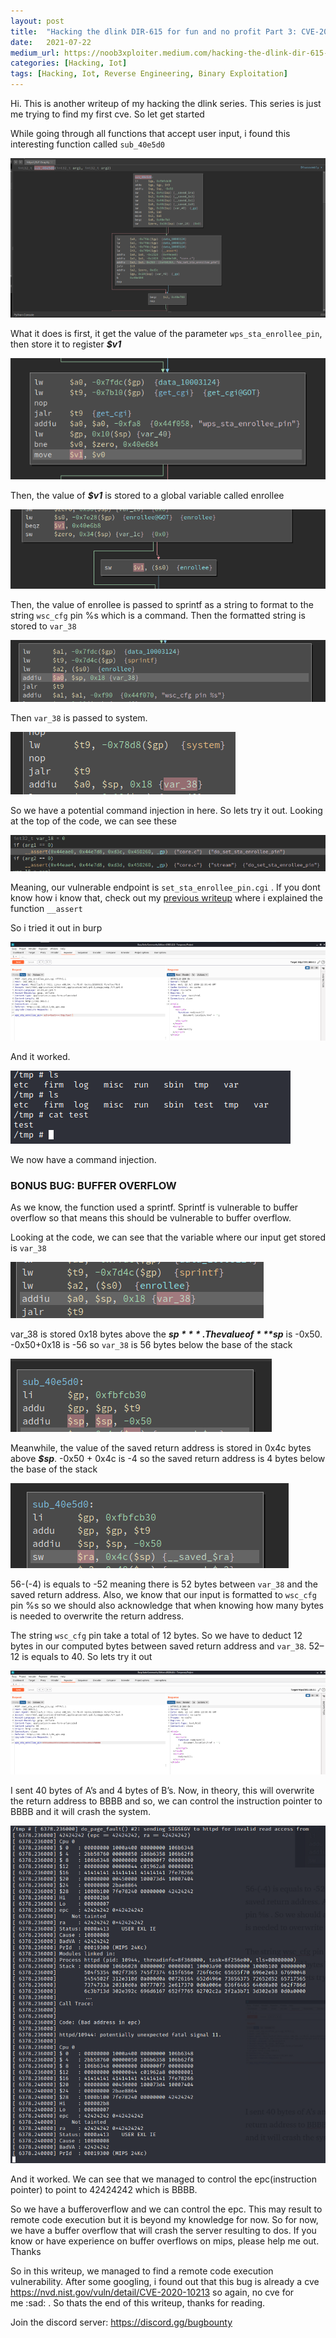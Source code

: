 ```yaml
---
layout:	post
title:	"Hacking the dlink DIR-615 for fun and no profit Part 3: CVE-2020–10213?"
date:	2021-07-22
medium_url: https://noob3xploiter.medium.com/hacking-the-dlink-dir-615-for-fun-and-no-profit-part-3-cve-2020-10213-8340a89e9f57
categories: [Hacking, Iot]
tags: [Hacking, Iot, Reverse Engineering, Binary Exploitation]
---
```



  Hi. This is another writeup of my hacking the dlink series. This series is just me trying to find my first cve. So let get started

While going through all functions that accept user input, i found this interesting function called `sub_40e5d0`

![](/img/1*qHz00SEUh7C3c8l4D7oF0Q.png)

What it does is first, it get the value of the parameter `wps_sta_enrollee_pin`, then store it to register ***$v1***

![](/img/1*hc4KN-Dlqf4DP73mzS4RJQ.png)

Then, the value of ***$v1*** is stored to a global variable called enrollee

![](/img/1*qjHDUWT_M03qiF3RUsFlcw.png)

Then, the value of enrollee is passed to sprintf as a string to format to the string `wsc_cfg` pin %s which is a command. Then the formatted string is stored to `var_38`

![](/img/1*8XQCzVajok3Ge7KKeMIHnw.png)

Then `var_38` is passed to system.

![](/img/1*BAX4uaHgWCpcT5mcr7t67w.png)

So we have a potential command injection in here. So lets try it out. Looking at the top of the code, we can see these

![](/img/1*Y8lsqBvqmQL9NIs9FvwSlA.png)

Meaning, our vulnerable endpoint is `set_sta_enrollee_pin.cgi` . If you dont know how i know that, check out my [previous writeup](https://noob3xploiter.medium.com/hacking-the-dlink-dir-615-for-fun-and-no-profit-part-2-cve-2020-10215-586204d42bba) where i explained the function `__assert`

So i tried it out in burp

![](/img/1*r82CyBVVFAq1khO2rA64Zw.png)

And it worked.

![](/img/1*N4pjsHxbe5T0068rz2C9Fw.png)

We now have a command injection.

### BONUS BUG: BUFFER OVERFLOW

As we know, the function used a sprintf. Sprintf is vulnerable to buffer overflow so that means this should be vulnerable to buffer overflow.

Looking at the code, we can see that the variable where our input get stored is `var_38`

![](/img/1*D0d61u93RDSiBkrVhVeGmw.png)

var\_38 is stored 0x18 bytes above the ***$sp***. The value of ***$sp*** is -0x50. -0x50+0x18 is -56 so `var_38` is 56 bytes below the base of the stack

![](/img/1*5t5-ez88Ws0ylflhc769gg.png)

Meanwhile, the value of the saved return address is stored in 0x4c bytes above ***$sp***. -0x50 + 0x4c is -4 so the saved return address is 4 bytes below the base of the stack

![](/img/1*NjhhE14iswsVi-mTUPf3tQ.png)

56-(-4) is equals to -52 meaning there is 52 bytes between `var_38` and the saved return address. Also, we know that our input is formatted to `wsc_cfg` pin %s so we should also acknowledge that when knowing how many bytes is needed to overwrite the return address.

The string `wsc_cfg` pin take a total of 12 bytes. So we have to deduct 12 bytes in our computed bytes between saved return address and `var_38`. 52–12 is equals to 40. So lets try it out

![](/img/1*6i_IzBWdAKr6UmEZH5xk6A.png)

I sent 40 bytes of A’s and 4 bytes of B’s. Now, in theory, this will overwrite the return address to BBBB and so, we can control the instruction pointer to BBBB and it will crash the system.

![](/img/1*95FhDbHq-tkdmpPcHWWogg.png)

And it worked. We can see that we managed to control the epc(instruction pointer) to point to 42424242 which is BBBB.

So we have a bufferoverflow and we can control the epc. This may result to remote code execution but it is beyond my knowledge for now. So for now, we have a buffer overflow that will crash the server resulting to dos. If you know or have experience on buffer overflows on mips, please help me out. Thanks

So in this writeup, we managed to find a remote code execution vulnerability. After some googling, i found out that this bug is already a cve <https://nvd.nist.gov/vuln/detail/CVE-2020-10213> so again, no cve for me :sad: . So thats the end of this writeup, thanks for reading.

Join the discord server: <https://discord.gg/bugbounty>

  